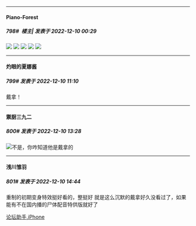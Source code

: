 

*****

####  Piano-Forest  
##### 798#         楼主| 发表于 2022-12-10 00:29

<img src="https://p.sda1.dev/8/e9ebd2db797911d3951adc347a0e5c37/99a85c9e-c96c-48c8-9bfe-591af0dcbe4a.jpg" referrerpolicy="no-referrer">
<img src="https://p.sda1.dev/8/bcfe32ea253b2b0d6581ae9a085ffe4d/89e96f01-f8f2-47cd-90bc-67708b021bcd.jpg" referrerpolicy="no-referrer">
<img src="https://p.sda1.dev/8/ee9786c4732f9f168cac83a89f784085/4a7d4f8d-85b0-4ac1-9a8c-e373af9ff4c2.jpg" referrerpolicy="no-referrer">
<img src="https://p.sda1.dev/8/2f2233780a1017036929b03d38c60c9f/1a8c79f8-e8f2-4faf-a3b6-31cd07897bda.jpg" referrerpolicy="no-referrer">
<img src="https://p.sda1.dev/8/ab7e596bc45fb94eb4df86969aca0ae8/fdbd17a4-4395-4ec2-82e3-496d1f25b6b8.jpg" referrerpolicy="no-referrer">



*****

####  灼眼的夏娜酱  
##### 799#       发表于 2022-12-10 11:10

戴拿！



*****

####  禦厨三九二  
##### 800#       发表于 2022-12-10 13:28

<img src="https://static.saraba1st.com/image/smiley/face2017/067.png" referrerpolicy="no-referrer">不是，你咋知道他是戴拿的



*****

####  浅川雏羽  
##### 801#       发表于 2022-12-10 14:44

重制的初期变身特效挺好看的，整挺好
就是这么沉默的戴拿好久没看过了，如果能有不在国内播的尸体配音特供版就好了

[论坛助手,iPhone](https://bbs.saraba1st.com/2b/forum.php?mod=viewthread&amp;tid=2029836)


